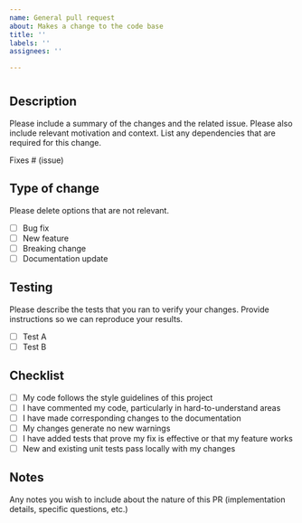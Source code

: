 ```yaml
---
name: General pull request
about: Makes a change to the code base
title: ''
labels: ''
assignees: ''

---
```


# <Pull Request Title>

## Description

Please include a summary of the changes and the related issue. Please also include relevant motivation and context. List any dependencies that are required for this change.

Fixes # (issue)

## Type of change

Please delete options that are not relevant.

- [ ] Bug fix
- [ ] New feature
- [ ] Breaking change
- [ ] Documentation update

## Testing

Please describe the tests that you ran to verify your changes. Provide instructions so we can reproduce your results.

- [ ] Test A
- [ ] Test B

## Checklist

- [ ] My code follows the style guidelines of this project
- [ ] I have commented my code, particularly in hard-to-understand areas
- [ ] I have made corresponding changes to the documentation
- [ ] My changes generate no new warnings
- [ ] I have added tests that prove my fix is effective or that my feature works
- [ ] New and existing unit tests pass locally with my changes

## Notes

Any notes you wish to include about the nature of this PR (implementation details, specific questions, etc.)
